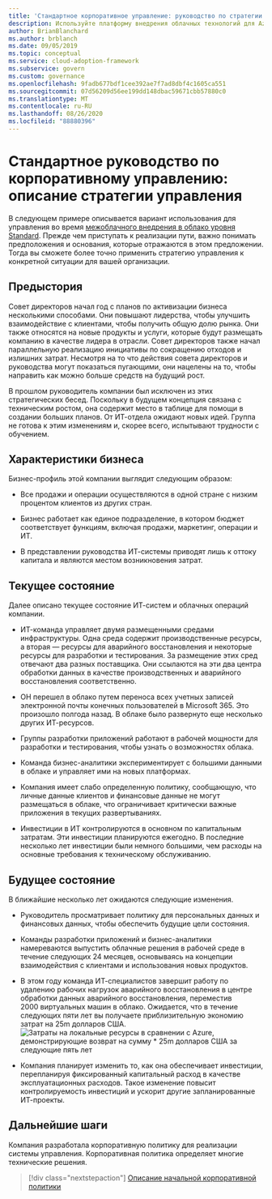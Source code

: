 ```yaml
---
title: 'Стандартное корпоративное управление: руководство по стратегии управления'
description: Используйте платформу внедрения облачных технологий для Azure, чтобы узнать о том, как установить вариант использования в рамках стандартного путешествия по внедрению в облако.
author: BrianBlanchard
ms.author: brblanch
ms.date: 09/05/2019
ms.topic: conceptual
ms.service: cloud-adoption-framework
ms.subservice: govern
ms.custom: governance
ms.openlocfilehash: 9fadb677bdf1cee392ae7f7ad8dbf4c1605ca551
ms.sourcegitcommit: 07d56209d56ee199dd148dbac59671cbb57880c0
ms.translationtype: MT
ms.contentlocale: ru-RU
ms.lasthandoff: 08/26/2020
ms.locfileid: "88880396"
---
```

# <a name="standard-enterprise-governance-guide-the-narrative-behind-the-governance-strategy"></a>Стандартное руководство по корпоративному управлению: описание стратегии управления

В следующем примере описывается вариант использования для управления во время [межоблачного внедрения в облако уровня Standard](./index.md). Прежде чем приступать к реализации пути, важно понимать предположения и основания, которые отражаются в этом предложении. Тогда вы сможете более точно применить стратегию управления к конкретной ситуации для вашей организации.

## <a name="back-story"></a>Предыстория

Совет директоров начал год с планов по активизации бизнеса несколькими способами. Они повышают лидерства, чтобы улучшить взаимодействие с клиентами, чтобы получить общую долю рынка. Они также относятся на новые продукты и услуги, которые будут размещать компанию в качестве лидера в отрасли. Совет директоров также начал параллельную реализацию инициативы по сокращению отходов и излишних затрат. Несмотря на то что действия совета директоров и руководства могут показаться пугающими, они нацелены на то, чтобы направить как можно больше средств на будущий рост.

В прошлом руководитель компании был исключен из этих стратегических бесед. Поскольку в будущем концепция связана с техническим ростом, она содержит место в таблице для помощи в создании больших планов. От ИТ-отдела ожидают новых идей. Группа не готова к этим изменениям и, скорее всего, испытывают трудности с обучением.

## <a name="business-characteristics"></a>Характеристики бизнеса

Бизнес-профиль этой компании выглядит следующим образом:

- Все продажи и операции осуществляются в одной стране с низким процентом клиентов из других стран.

- Бизнес работает как единое подразделение, в котором бюджет соответствует функциям, включая продажи, маркетинг, операции и ИТ.

- В представлении руководства ИТ-системы приводят лишь к оттоку капитала и являются местом возникновения затрат.

## <a name="current-state"></a>Текущее состояние

Далее описано текущее состояние ИТ-систем и облачных операций компании.

- ИТ-команда управляет двумя размещенными средами инфраструктуры. Одна среда содержит производственные ресурсы, а вторая — ресурсы для аварийного восстановления и некоторые ресурсы для разработки и тестирования. За размещение этих сред отвечают два разных поставщика. Они ссылаются на эти два центра обработки данных в качестве производственных и аварийного восстановления соответственно.

- ОН перешел в облако путем переноса всех учетных записей электронной почты конечных пользователей в Microsoft 365. Это произошло полгода назад. В облаке было развернуто еще несколько других ИТ-ресурсов.

- Группы разработки приложений работают в рабочей мощности для разработки и тестирования, чтобы узнать о возможностях облака.

- Команда бизнес-аналитики экспериментирует с большими данными в облаке и управляет ими на новых платформах.

- Компания имеет слабо определенную политику, сообщающую, что личные данные клиентов и финансовые данные не могут размещаться в облаке, что ограничивает критически важные приложения в текущих развертываниях.

- Инвестиции в ИТ контролируются в основном по капитальным затратам. Эти инвестиции планируются ежегодно. В последние несколько лет инвестиции были немного большими, чем расходы на основные требования к техническому обслуживанию.

## <a name="future-state"></a>Будущее состояние

В ближайшие несколько лет ожидаются следующие изменения.

- Руководитель просматривает политику для персональных данных и финансовых данных, чтобы обеспечить будущие цели состояния.

- Команды разработки приложений и бизнес-аналитики намереваются выпустить облачные решения в рабочей среде в течение следующих 24 месяцев, основываясь на концепции взаимодействия с клиентами и использования новых продуктов.

- В этом году команда ИТ-специалистов завершит работу по удалению рабочих нагрузок аварийного восстановления в центре обработки данных аварийного восстановления, переместив 2000 виртуальных машин в облако. Ожидается, что в течение следующих пяти лет вы получаете приблизительную экономию затрат на 25m долларов США. ![Затраты на локальные ресурсы в сравнении с Azure, демонстрирующие возврат на сумму * 25m долларов США за следующие пять лет](../../../_images/govern/calculator-small-to-medium-enterprise.png)

- Компания планирует изменить то, как она обеспечивает инвестиции, перепланируя фиксированный капитальный расход в качестве эксплуатационных расходов. Такое изменение повысит контролируемость инвестиций и ускорит другие запланированные ИТ-проекты.

## <a name="next-steps"></a>Дальнейшие шаги

Компания разработала корпоративную политику для реализации системы управления. Корпоративная политика определяет многие технические решения.

> [!div class="nextstepaction"]
> [Описание начальной корпоративной политики](./initial-corporate-policy.md)

